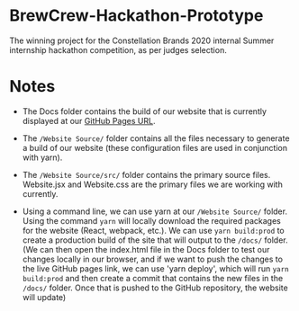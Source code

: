 # BrewCrew-Hackathon-Prototype

The winning project for the Constellation Brands 2020 internal Summer internship hackathon competition, as per judges selection.


# Notes
- The Docs folder contains the build of our website that is currently displayed at our [GitHub Pages URL](https://daniel-mccarthy.github.io/BrewCrew-Hackathon-Prototype/).

- The `/Website Source/` folder contains all the files necessary to generate a build of our website (these configuration files are used in conjunction with yarn).

- The `/Website Source/src/` folder contains the primary source files. Website.jsx and Website.css are the primary files we are working with currently.

- Using a command line, we can use yarn at our `/Website Source/` folder. Using the command `yarn` will locally download the required packages for the website (React, webpack, etc.). We can use `yarn build:prod` to create a production build of the site that will output to the `/docs/` folder. (We can then open the index.html file in the Docs folder to test our changes locally in our browser, and if we want to push the changes to the live GitHub pages link, we can use 'yarn deploy', which will run `yarn build:prod` and then create a commit that contains the new files in the `/docs/` folder. Once that is pushed to the GitHub repository, the website will update)
